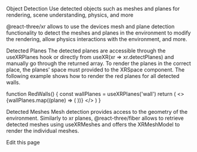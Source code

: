 Object Detection
Use detected objects such as meshes and planes for rendering, scene understanding, physics, and more

@react-three/xr allows to use the devices mesh and plane detection functionality to detect the meshes and planes in the environment to modify the rendering, allow physics interactions with the environment, and more.

Detected Planes
The detected planes are accessible through the useXRPlanes hook or directly from useXR(xr => xr.detectPlanes) and manually go through the returned array. To render the planes in the correct place, the planes' space must provided to the XRSpace component. The following example shows how to render the red planes for all detected walls.

function RedWalls() {
  const wallPlanes = useXRPlanes('wall')
  return (
    <>
      {wallPlanes.map((plane) => (
        <XRSpace space={plane.planeSpace}>
          <XRPlaneModel plane={plane}>
            <meshBasicMaterial color="red" />
          </XRPlaneModel>
        </XRSpace>
 ))}
    </>
 )
}

Detected Meshes
Mesh detection provides access to the geometry of the environment. Similarly to xr planes, @react-three/fiber allows to retrieve detected meshes using useXRMeshes and offers the XRMeshModel to render the individual meshes.

Edit this page